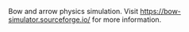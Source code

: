 Bow and arrow physics simulation. Visit https://bow-simulator.sourceforge.io/ for more information.
